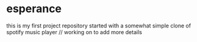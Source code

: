 # esperance
this is my first project repository 
started with a somewhat simple clone of spotify  music player
//  working on to add  more details
